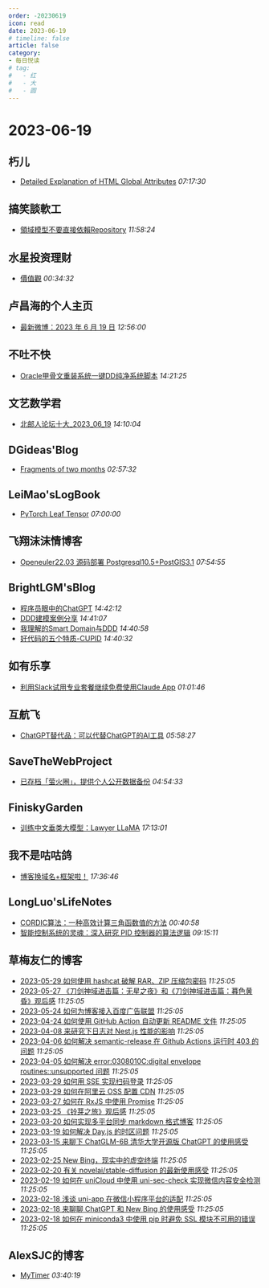 ```yaml
---
order: -20230619
icon: read
date: 2023-06-19
# timeline: false
article: false
category:
- 每日悦读
# tag:
#   - 红
#   - 大
#   - 圆
---
```


# 2023-06-19 
## 朽儿<span></span>
* [Detailed Explanation of HTML Global Attributes](https://javascript.plainenglish.io/detailed-explanation-of-html-global-attributes-50f6286208f6?source=rss-c3917681a8f5------2) *07:17:30* 
## 搞笑談軟工<span></span>
* [領域模型不要直接依賴Repository](http://teddy-chen-tw.blogspot.com/2023/06/repository.html) *11:58:24* 
## 水星投资理财<span></span>
* [價值觀](http://mercurychong.blogspot.com/2023/06/blog-post_18.html) *00:34:32* 
## 卢昌海的个人主页<span></span>
* [最新微博：2023 年 6 月 19 日](https://www.changhai.org/articles/miscellaneous/blog/202306.php#latest) *12:56:00* 
## 不吐不快<span></span>
* [Oracle甲骨文重装系统一键DD纯净系统脚本](https://mianao.info/2023/06/19/Oracle%E7%94%B2%E9%AA%A8%E6%96%87%E9%87%8D%E8%A3%85%E7%B3%BB%E7%BB%9F%E4%B8%80%E9%94%AEDD%E7%BA%AF%E5%87%80%E7%B3%BB%E7%BB%9F%E8%84%9A%E6%9C%AC) *14:21:25* 
## 文艺数学君<span></span>
* [北邮人论坛十大_2023_06_19](https://mathpretty.com/16015.html) *14:10:04* 
## DGideas'Blog<span></span>
* [Fragments of two months](https://dgideas.net/2023/fragments-of-two-months/) *02:57:32* 
## LeiMao'sLogBook<span></span>
* [PyTorch Leaf Tensor](https://leimao.github.io/blog/PyTorch-Leaf-Tensor/) *07:00:00* 
## 飞翔沫沫情博客<span></span>
* [Openeuler22.03 源码部署 Postgresql10.5+PostGIS3.1](https://www.fxkjnj.com/4437/) *07:54:55* 
## BrightLGM'sBlog<span></span>
* [程序员眼中的ChatGPT](http://brightliao.com/2023/04/12/chatgpt-from-programmer-point-of-view/) *14:42:12* 
* [DDD建模案例分享](http://brightliao.com/2022/07/28/modelling-examples/) *14:41:07* 
* [我理解的Smart Domain与DDD](http://brightliao.com/2022/07/27/smart-domain-and-ddd/) *14:40:58* 
* [好代码的五个特质-CUPID](http://brightliao.com/2022/05/24/5-properties-of-good-code-cupid/) *14:40:32* 
## 如有乐享<span></span>
* [利用Slack试用专业套餐继续免费使用Claude App](https://51.ruyo.net/18407.html) *01:01:46* 
## 互航飞<span></span>
* [ChatGPT替代品：可以代替ChatGPT的AI工具](https://www.huhangfei.com/post/chatgpt-alternatives/) *05:58:27* 
## SaveTheWebProject<span></span>
* [已存档「萤火圈」，提供个人公开数据备份](https://blog.save-web.org/blog/2023/06/19/%e5%b7%b2%e5%ad%98%e6%a1%a3%e3%80%8c%e8%90%a4%e7%81%ab%e5%9c%88%e3%80%8d%ef%bc%8c%e5%b9%b6%e6%8f%90%e4%be%9b%e4%b8%aa%e4%ba%ba%e5%85%ac%e5%bc%80%e6%95%b0%e6%8d%ae%e5%a4%87%e4%bb%bd/) *04:54:33* 
## FiniskyGarden<span></span>
* [训练中文垂类大模型：Lawyer LLaMA](https://finisky.github.io/lawyer-llama-summary/) *17:13:01* 
## 我不是咕咕鸽<span></span>
* [博客换域名+框架啦！](https://blog.laoda.de/archives/turn-to-wordpress) *17:36:46* 
## LongLuo'sLifeNotes<span></span>
* [CORDIC算法：一种高效计算三角函数值的方法](http://www.longluo.me//blog/2023/06/07/CORDIC-algorithm/) *00:40:58* 
* [智能控制系统的灵魂：深入研究 PID 控制器的算法逻辑](http://www.longluo.me//blog/2023/05/05/pid/) *09:15:11* 
## 草梅友仁的博客<span></span>
* [2023-05-29 如何使用 hashcat 破解 RAR、ZIP 压缩包密码](https://blog.cmyr.ltd/archives/5865a866.html) *11:25:05* 
* [2023-05-27 《刀剑神域进击篇：无星之夜》和《刀剑神域进击篇：暮色黄昏》观后感](https://blog.cmyr.ltd/archives/652a5a31.html) *11:25:05* 
* [2023-05-24 如何为博客接入百度广告联盟](https://blog.cmyr.ltd/archives/e941bc42.html) *11:25:05* 
* [2023-04-24 如何使用 GitHub Action 自动更新 README 文件](https://blog.cmyr.ltd/archives/bdbd3313.html) *11:25:05* 
* [2023-04-08 来研究下日志对 Nest.js 性能的影响](https://blog.cmyr.ltd/archives/2b5bf0d8.html) *11:25:05* 
* [2023-04-06 如何解决 semantic-release 在 Github Actions 运行时 403 的问题](https://blog.cmyr.ltd/archives/4a22ebbf.html) *11:25:05* 
* [2023-04-05 如何解决 error:0308010C:digital envelope routines::unsupported 问题](https://blog.cmyr.ltd/archives/1d98f189.html) *11:25:05* 
* [2023-03-29 如何用 SSE 实现扫码登录](https://blog.cmyr.ltd/archives/634d3ff9.html) *11:25:05* 
* [2023-03-29 如何在阿里云 OSS 配置 CDN](https://blog.cmyr.ltd/archives/f67f80af.html) *11:25:05* 
* [2023-03-27 如何在 RxJS 中使用 Promise](https://blog.cmyr.ltd/archives/84a41459.html) *11:25:05* 
* [2023-03-25 《铃芽之旅》观后感](https://blog.cmyr.ltd/archives/b33a1de3.html) *11:25:05* 
* [2023-03-20 如何实现多平台同步 markdown 格式博客](https://blog.cmyr.ltd/archives/62f903af.html) *11:25:05* 
* [2023-03-19 如何解决 Day.js 的时区问题](https://blog.cmyr.ltd/archives/790c51e7.html) *11:25:05* 
* [2023-03-15 来聊下 ChatGLM-6B 清华大学开源版 ChatGPT 的使用感受](https://blog.cmyr.ltd/archives/eec20dd.html) *11:25:05* 
* [2023-02-25 New Bing，现实中的虚空终端](https://blog.cmyr.ltd/archives/6aa3e403.html) *11:25:05* 
* [2023-02-20 有关 novelai/stable-diffusion 的最新使用感受](https://blog.cmyr.ltd/archives/3d536cd3.html) *11:25:05* 
* [2023-02-19 如何在 uniCloud 中使用 uni-sec-check 实现微信内容安全检测](https://blog.cmyr.ltd/archives/3b949dba.html) *11:25:05* 
* [2023-02-18 浅谈 uni-app 在微信小程序平台的适配](https://blog.cmyr.ltd/archives/afef49e2.html) *11:25:05* 
* [2023-02-18 来聊聊 ChatGPT 和 New Bing 的使用感受](https://blog.cmyr.ltd/archives/39a999ec.html) *11:25:05* 
* [2023-02-18 如何在 miniconda3 中使用 pip 时避免 SSL 模块不可用的错误](https://blog.cmyr.ltd/archives/356c5ce1.html) *11:25:05* 
## AlexSJC的博客<span></span>
* [MyTimer](https://blog.c3c.one/archives/1052) *03:40:19* 

